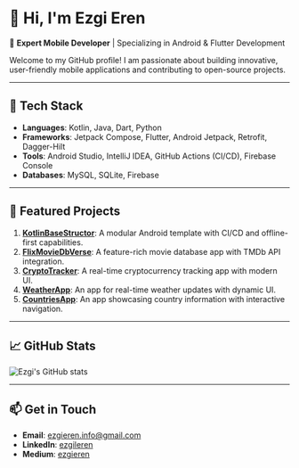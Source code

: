 # 👋 Hi, I'm Ezgi Eren
🚀 **Expert Mobile Developer** | Specializing in Android & Flutter Development  

Welcome to my GitHub profile! I am passionate about building innovative, user-friendly mobile applications and contributing to open-source projects.  

---

## 🔧 **Tech Stack**
- **Languages**: Kotlin, Java, Dart, Python  
- **Frameworks**: Jetpack Compose, Flutter, Android Jetpack, Retrofit, Dagger-Hilt  
- **Tools**: Android Studio, IntelliJ IDEA, GitHub Actions (CI/CD), Firebase Console  
- **Databases**: MySQL, SQLite, Firebase  

---

## 🌟 **Featured Projects**
1. [**KotlinBaseStructor**](https://github.com/EzgilEren/KotlinBaseStructor): A modular Android template with CI/CD and offline-first capabilities.  
2. [**FlixMovieDbVerse**](https://github.com/EzgilEren/FlixMovieDbVerse): A feature-rich movie database app with TMDb API integration.  
3. [**CryptoTracker**](https://github.com/EzgilEren/CryptoTracker): A real-time cryptocurrency tracking app with modern UI.  
4. [**WeatherApp**](https://github.com/EzgilEren/WeatherApp): An app for real-time weather updates with dynamic UI.  
5. [**CountriesApp**](https://github.com/EzgilEren/CountriesApp): An app showcasing country information with interactive navigation.

---

## 📈 **GitHub Stats**
![Ezgi's GitHub stats](https://github-readme-stats.vercel.app/api?username=EzgilEren&show_icons=true&theme=radical)

---

## 📫 **Get in Touch**
- **Email**: [ezgieren.info@gmail.com](mailto:ezgieren.info@gmail.com)  
- **LinkedIn**: [ezgileren](https://www.linkedin.com/in/ezgileren/)  
- **Medium**: [ezgieren](https://medium.com/@ezgieren)

